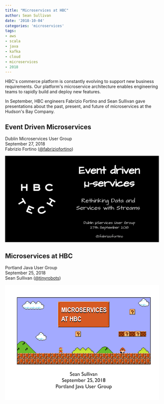 ```yaml
---
title: "Microservices at HBC"
author: Sean Sullivan
date: '2018-10-04'
categories: 'microservices'
tags:
- aws
- scala
- java
- kafka
- cloud
- microservices
- 2018
---
```


HBC's commerce platform is constantly evolving to support new business requirements. Our platform's microservice architecture enables engineering teams to rapidly build and deploy new features.

In September, HBC engineers Fabrizio Fortino and Sean Sullivan gave presentations about the past, present, and future of microservices at the Hudson's Bay Company.

## Event Driven Microservices
Dublin Microservices User Group<br/>
September 27, 2018<br/>
Fabrizio Fortino ([@fabriziofortino](https://twitter.com/fabriziofortino))<br/>

[![microservices-dublin-image](./assets/images/microservices-at-hbc-2018/event-driven-microservices-hbc-dublin-2018-09-27.png)](https://www.slideshare.net/FabrizioFortino1/event-driven-microservices)


## Microservices at HBC
Portland Java User Group<br/>
September 25, 2018<br/>
Sean Sullivan ([@tinyrobots](https://twitter.com/tinyrobots))<br/>

[![microservices-portland-image](./assets/images/microservices-at-hbc-2018/microservices-at-hbc-portland-2018-09-25.png)](https://speakerdeck.com/sullis/microservices-portland-oregon-2018-09-25)
